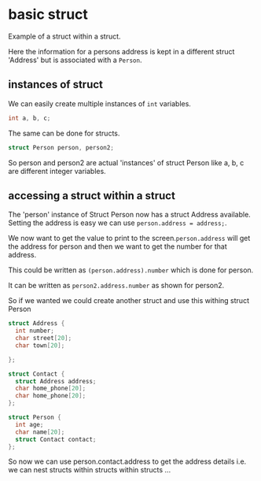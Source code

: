 # basic struct

Example of a struct within a struct.

Here the information for a persons address is kept in a different struct 'Address' but is associated with a `Person`.

## instances of struct
We can easily create multiple instances of `int` variables.
```c
int a, b, c;
``` 

The same can be done for structs.
```c
struct Person person, person2;
```

So person and person2 are actual 'instances' of struct Person like a, b, c are different integer variables.

## accessing a struct within a struct
The 'person' instance of Struct Person now has a struct Address available.
Setting the address is easy we can use `person.address = address;`.

We now want to get the value to print to the screen.`person.address` will get the address for person and then we want to get the number for that address.

This could be written as `(person.address).number` which is done for person.

It can be written as `person2.address.number` as shown for person2.

So if we wanted we could create another struct and use this withing struct Person
```c
struct Address {
  int number;
  char street[20];
  char town[20];

};

struct Contact {
  struct Address address;
  char home_phone[20];
  char home_phone[20];
};

struct Person {
  int age;
  char name[20];
  struct Contact contact;
};
```

So now we can use person.contact.address to get the address details i.e. we can nest structs within structs within structs ...
